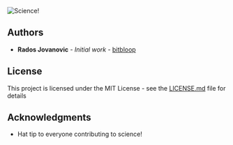 ![Science!](https://upload.wikimedia.org/wikipedia/commons/2/21/Euclid.jpg)

## Authors

* **Rados Jovanovic** - *Initial work* - [bitbloop](https://github.com/bitbloop)

## License

This project is licensed under the MIT License - see the [LICENSE.md](LICENSE.md) file for details

## Acknowledgments

* Hat tip to everyone contributing to science!


